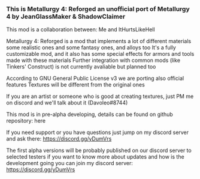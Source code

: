 ### This is Metallurgy 4: Reforged an unofficial port of Metallurgy 4 by JeanGlassMaker & ShadowClaimer

This mod is a collaboration between: Me and ItHurtsLikeHell

Metallurgy 4: Reforged is a mod that implements a lot of different materials some realistic ones and some fantasy ones, and alloys too
It's a fully customizable mod, and it also has some special effects for armors and tools made with these materials
Further integration with common mods (like Tinkers' Construct) is not currently avaliable but planned too

According to GNU General Public License v3 we are porting also official features
Textures will be different from the original ones


If you are an artist or someone who is good at creating textures, just PM me on discord and we'll talk about it (Davoleo#8744)


This mod is in pre-alpha developing, details can be found on github repository: here

If you need support or you have questions just jump on my discord server and ask there: https://discord.gg/yDumVrs

The first alpha versions will be probably published on our discord server to selected testers if you want to know more about updates and how is the development going you can join my discord server: https://discord.gg/yDumVrs 
